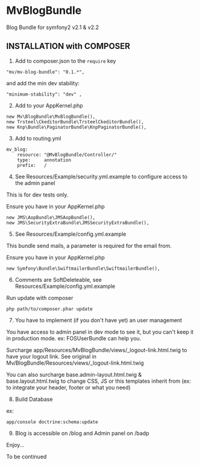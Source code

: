 MvBlogBundle
============

Blog Bundle for symfony2 v2.1 &amp; v2.2

## INSTALLATION with COMPOSER 

1)  Add to composer.json to the `require` key  

``` 
"mv/mv-blog-bundle": "0.1.*",
``` 

and add the min dev stability:

```
"minimum-stability": "dev" ,  
```

2)  Add to your AppKernel.php

```
new Mv\BlogBundle\MvBlogBundle(),
new Trsteel\CkeditorBundle\TrsteelCkeditorBundle(),
new Knp\Bundle\PaginatorBundle\KnpPaginatorBundle(),
```

3)  Add to routing.yml

```
mv_blog:
    resource: "@MvBlogBundle/Controller/"
    type:     annotation
    prefix:   /
```

4)  See Resources/Example/security.yml.example to configure access to the admin panel

This is for dev tests only.

Ensure you have in your AppKernel.php

```
new JMS\AopBundle\JMSAopBundle(),
new JMS\SecurityExtraBundle\JMSSecurityExtraBundle(),
```

5)  See Resources/Example/config.yml.example

This bundle send mails, a parameter is required for the email from.

Ensure you have in your AppKernel.php

```
new Symfony\Bundle\SwiftmailerBundle\SwiftmailerBundle(),
```

6)  Comments are SoftDeleteable, see Resources/Example/config.yml.example

Run update with composer

```
php path/to/composer.phar update
```

7)  You have to implement (if you don't have yet) an user management

You have access to admin panel in dev mode to see it, but you can't keep it in production mode.
ex: FOSUserBundle can help you.

Surcharge app/Resources/MvBlogBundle/views/_logout-link.html.twig to have your logout link.
See original in Mv/BlogBundle/Resources/views/_logout-link.html.twig

You can also surcharge base.admin-layout.html.twig & base.layout.html.twig to change CSS, JS or this templates inherit from (ex: to integrate your header, footer or what you need)

8)  Build Database

ex:
```
app/console doctrine:schema:update
```

9)  Blog is accessible on /blog and Admin panel on /badp

Enjoy...

To be continued